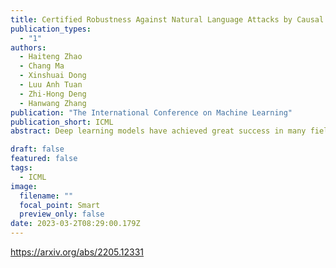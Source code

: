```yaml
---
title: Certified Robustness Against Natural Language Attacks by Causal Intervention
publication_types:
  - "1"
authors:
  - Haiteng Zhao
  - Chang Ma
  - Xinshuai Dong
  - Luu Anh Tuan
  - Zhi-Hong Deng
  - Hanwang Zhang
publication: "The International Conference on Machine Learning"
publication_short: ICML
abstract: Deep learning models have achieved great success in many fields, yet they are vulnerable to adversarial examples. This paper follows a causal perspective to look into the adversarial vulnerability and proposes Causal Intervention by Semantic Smoothing (CISS), a novel framework towards robustness against natural language attacks. Instead of merely fitting observational data, CISS learns causal effects p(y|do(x)) by smoothing in the latent semantic space to make robust predictions, which scales to deep architectures and avoids tedious construction of noise customized for specific attacks. CISS is provably robust against word substitution attacks, as well as empirically robust even when perturbations are strengthened by unknown attack algorithms. For example, on YELP, CISS surpasses the runner-up by 6.7% in terms of certified robustness against word substitutions, and achieves 79.4% empirical robustness when syntactic attacks are integrated.

draft: false
featured: false
tags:
  - ICML
image:
  filename: ""
  focal_point: Smart
  preview_only: false
date: 2023-03-2T08:29:00.179Z
---
```

https://arxiv.org/abs/2205.12331